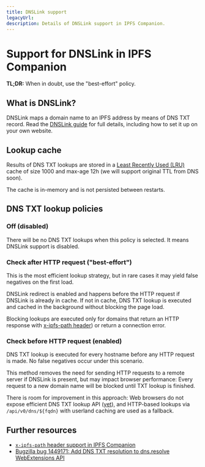 ```yaml
---
title: DNSLink support
legacyUrl:
description: Details of DNSLink support in IPFS Companion.
---
```


# Support for DNSLink in IPFS Companion

**TL;DR:** When in doubt, use the "best-effort" policy.

## What is DNSLink?

DNSLink maps a domain name to an IPFS address by means of DNS TXT record. Read the [DNSLink guide](../concepts/dnslink.md) for full details, including how to set it up on your own website.

## Lookup cache

Results of DNS TXT lookups are stored in a [Least Recently Used (LRU)](https://en.wikipedia.org/wiki/Cache_replacement_policies#Least_Recently_Used) cache of size 1000 and max-age 12h (we will support original TTL from DNS soon).

The cache is in-memory and is not persisted between restarts.

## DNS TXT lookup policies

### Off (disabled)

There will be no DNS TXT lookups when this policy is selected. It means DNSLink support is disabled.

### Check after HTTP request ("best-effort")

This is the most efficient lookup strategy, but in rare cases it may yield false negatives on the first load.

DNSLink redirect is enabled and happens before the HTTP request if DNSLink is already in cache. If not in cache, DNS TXT lookup is executed and cached in the background without blocking the page load.

Blocking lookups are executed only for domains that return an HTTP response with [x-ipfs-path header](companion-x-ipfs-path-header.md)) or return a connection error.

### Check before HTTP request (enabled)

DNS TXT lookup is executed for every hostname before any HTTP request is made. No false negatives occur under this scenario.

This method removes the need for sending HTTP requests to a remote server if DNSLink is present, but may impact browser performance: Every request to a new domain name will be blocked until TXT lookup is finished.

There is room for improvement in this approach: Web browsers do not expose efficient DNS TXT lookup API ([yet](https://bugzilla.mozilla.org/show_bug.cgi?id=1449171)), and HTTP-based lookups via `/api/v0/dns/${fqdn}` with userland caching are used as a fallback.

## Further resources

- [`x-ipfs-path` header support in IPFS Companion](companion-x-ipfs-path-header.md)
- [Bugzilla bug 1449171: Add DNS TXT resolution to dns.resolve WebExtensions API](https://bugzilla.mozilla.org/show_bug.cgi?id=1449171)
